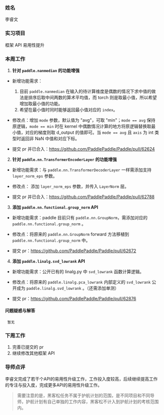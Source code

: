 ### 姓名

李睿文

### 实习项目

框架 API 易用性提升

### 本周工作

1. **针对 `paddle.nanmedian` 的功能增强**

- 新增功能需求：
     1. 目前 `paddle.nanmedian` 在输入的待计算维度是偶数的情况下求中值的做法是排序后取中间两数的算术平均值，而 torch 则是取最小值，所以希望增加取最小值的功能。
     2. 希望在最小值时同时能够返回最小值对应的 `index`。

- 修改点：增加 `mode` 参数，默认值为 "avg"，可取 "min"；`mode == avg` 保持原逻辑，`mode == min` 时在 kernel 中偶数情况计算的地方将原逻辑替换取最小值，对应的梯度则取 d_output 的值即可。当 `mode == avg` 且 `axis` 为 int 类型时返回非 NaN 中值和对应下标。

- 提交 pr 并已合入：https://github.com/PaddlePaddle/Paddle/pull/62624

2. **针对 `paddle.nn.TransformerEncoderLayer` 的功能增强**

- 新增功能需求：与 `paddle.nn.TransformerDecoderLayer` 一样需添加支持 `layer_norm_eps` 参数。

- 修改点： 添加 `layer_norm_eps` 参数，并传入 `LayerNorm` 层。

- 提交 pr 并已合入：https://github.com/PaddlePaddle/Paddle/pull/62788

3. **添加 `paddle.nn.functional.group_norm` API**

- 新增功能需求：paddle 目前只有 `paddle.nn.GroupNorm`，需添加对应的 `paddle.nn.functional.group_norm` 。

- 修改点：将原来的 `paddle.nn.GroupNorm` forward 方法移植到 `paddle.nn.functional.group_norm` 中。

-  提交 pr：https://github.com/PaddlePaddle/Paddle/pull/62672

4. **添加 `paddle.linalg.svd_lowrank` API**

- 新增功能需求：公开已有的 linalg.py 中 `svd_lowrank` 函数计算逻辑。

- 修改点：将原来的 `paddle.linalg.pca_lowrank` 内部定义的 `svd_lowrank` 公开成为 `paddle.linalg.svd_lowrank` 。（还需添加单测）

- 提交 pr：https://github.com/PaddlePaddle/Paddle/pull/62876

#### 问题疑惑与解答

     暂无

### 下周工作

1. 完善已提交的 pr
2. 继续修改其他框架 API

### 导师点评

李睿文完成了若干个API的易用性升级工作，工作投入度较高，后续继续提高工作的专注与投入度，完成更多API的易用性升级工作。

> 需要注意的是，黑客松任务不属于护航计划的范围，是不同项目和不同导师，护航计划有自己单独的工作内容，黑客松不计入到护航计划的考核范围内。
